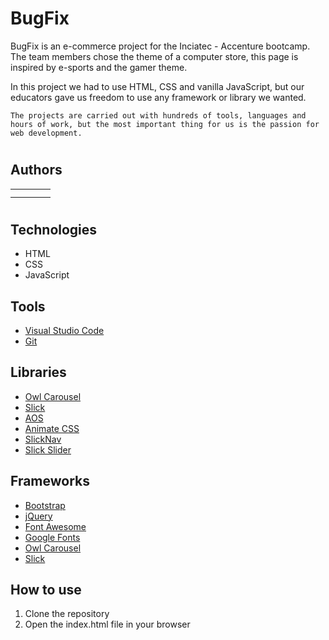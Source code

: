 # BugFix

BugFix is an e-commerce project for the Inciatec - Accenture bootcamp. The team members chose the theme of a computer store, this page is inspired by e-sports and the gamer theme.

In this project we had to use HTML, CSS and vanilla JavaScript, but our educators gave us freedom to use any framework or library we wanted.

    The projects are carried out with hundreds of tools, languages and hours of work, but the most important thing for us is the passion for web development.

#

## Authors

|   |   |   |   |
|:-:|:-:|:-:|:-:|
|   |   |   |   |
|   |   |   |   |

#

## Technologies

- HTML
- CSS
- JavaScript


## Tools

- [Visual Studio Code](https://code.visualstudio.com/)
- [Git](https://git-scm.com/)

## Libraries

- [Owl Carousel](https://owlcarousel2.github.io/OwlCarousel2/)
- [Slick](https://kenwheeler.github.io/slick/)
- [AOS](https://michalsnik.github.io/aos/)
- [Animate CSS](https://animate.style/)
- [SlickNav](https://slicknav.com/)
- [Slick Slider](https://kenwheeler.github.io/slick/)

## Frameworks

- [Bootstrap](https://getbootstrap.com/)
- [jQuery](https://jquery.com/)
- [Font Awesome](https://fontawesome.com/)
- [Google Fonts](https://fonts.google.com/)
- [Owl Carousel](https://owlcarousel2.github.io/OwlCarousel2/)
- [Slick](https://kenwheeler.github.io/slick/)

## How to use

1. Clone the repository
2. Open the index.html file in your browser




